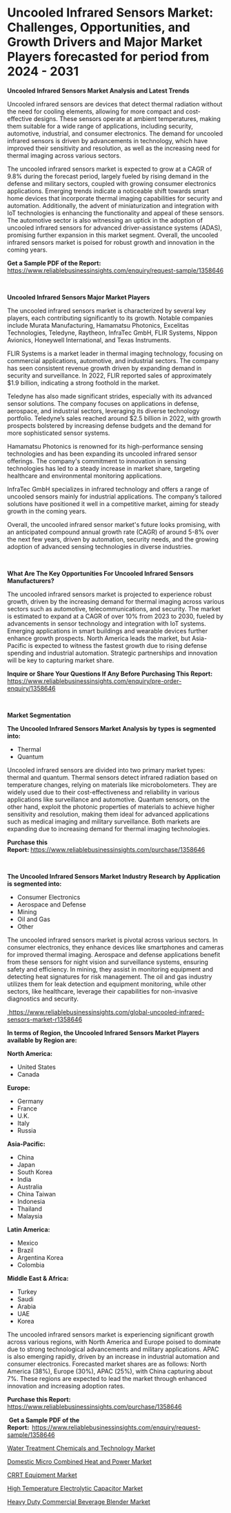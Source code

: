 <p><h1>Uncooled Infrared Sensors Market: Challenges, Opportunities, and Growth Drivers and Major Market Players forecasted for period from 2024 - 2031</h1></p><p><strong>Uncooled Infrared Sensors Market Analysis and Latest Trends</strong></p>
<p><p>Uncooled infrared sensors are devices that detect thermal radiation without the need for cooling elements, allowing for more compact and cost-effective designs. These sensors operate at ambient temperatures, making them suitable for a wide range of applications, including security, automotive, industrial, and consumer electronics. The demand for uncooled infrared sensors is driven by advancements in technology, which have improved their sensitivity and resolution, as well as the increasing need for thermal imaging across various sectors.</p><p>The uncooled infrared sensors market is expected to grow at a CAGR of 9.8% during the forecast period, largely fueled by rising demand in the defense and military sectors, coupled with growing consumer electronics applications. Emerging trends indicate a noticeable shift towards smart home devices that incorporate thermal imaging capabilities for security and automation. Additionally, the advent of miniaturization and integration with IoT technologies is enhancing the functionality and appeal of these sensors. The automotive sector is also witnessing an uptick in the adoption of uncooled infrared sensors for advanced driver-assistance systems (ADAS), promising further expansion in this market segment. Overall, the uncooled infrared sensors market is poised for robust growth and innovation in the coming years.</p></p>
<p><strong>Get a Sample PDF of the Report:&nbsp;</strong> <a href="https://www.reliablebusinessinsights.com/enquiry/request-sample/1358646?utm_campaign=1138&utm_medium=2&utm_source=Github&utm_content=ia&utm_term=05122024&utm_id=uncooled-infrared-sensors">https://www.reliablebusinessinsights.com/enquiry/request-sample/1358646</a></p>
<p>&nbsp;</p>
<p><strong>Uncooled Infrared Sensors Major Market Players</strong></p>
<p><p>The uncooled infrared sensors market is characterized by several key players, each contributing significantly to its growth. Notable companies include Murata Manufacturing, Hamamatsu Photonics, Excelitas Technologies, Teledyne, Raytheon, InfraTec GmbH, FLIR Systems, Nippon Avionics, Honeywell International, and Texas Instruments.</p><p>FLIR Systems is a market leader in thermal imaging technology, focusing on commercial applications, automotive, and industrial sectors. The company has seen consistent revenue growth driven by expanding demand in security and surveillance. In 2022, FLIR reported sales of approximately $1.9 billion, indicating a strong foothold in the market.</p><p>Teledyne has also made significant strides, especially with its advanced sensor solutions. The company focuses on applications in defense, aerospace, and industrial sectors, leveraging its diverse technology portfolio. Teledyne’s sales reached around $2.5 billion in 2022, with growth prospects bolstered by increasing defense budgets and the demand for more sophisticated sensor systems.</p><p>Hamamatsu Photonics is renowned for its high-performance sensing technologies and has been expanding its uncooled infrared sensor offerings. The company's commitment to innovation in sensing technologies has led to a steady increase in market share, targeting healthcare and environmental monitoring applications.</p><p>InfraTec GmbH specializes in infrared technology and offers a range of uncooled sensors mainly for industrial applications. The company’s tailored solutions have positioned it well in a competitive market, aiming for steady growth in the coming years.</p><p>Overall, the uncooled infrared sensor market's future looks promising, with an anticipated compound annual growth rate (CAGR) of around 5-8% over the next few years, driven by automation, security needs, and the growing adoption of advanced sensing technologies in diverse industries.</p></p>
<p>&nbsp;</p>
<p><strong>What Are The Key Opportunities For Uncooled Infrared Sensors Manufacturers?</strong></p>
<p><p>The uncooled infrared sensors market is projected to experience robust growth, driven by the increasing demand for thermal imaging across various sectors such as automotive, telecommunications, and security. The market is estimated to expand at a CAGR of over 10% from 2023 to 2030, fueled by advancements in sensor technology and integration with IoT systems. Emerging applications in smart buildings and wearable devices further enhance growth prospects. North America leads the market, but Asia-Pacific is expected to witness the fastest growth due to rising defense spending and industrial automation. Strategic partnerships and innovation will be key to capturing market share.</p></p>
<p><strong>Inquire or Share Your Questions If Any Before Purchasing This Report:</strong> <a href="https://www.reliablebusinessinsights.com/enquiry/pre-order-enquiry/1358646?utm_campaign=1138&utm_medium=2&utm_source=Github&utm_content=ia&utm_term=05122024&utm_id=uncooled-infrared-sensors">https://www.reliablebusinessinsights.com/enquiry/pre-order-enquiry/1358646</a></p>
<p>&nbsp;</p>
<p><strong>Market Segmentation</strong></p>
<p><strong>The Uncooled Infrared Sensors Market Analysis by types is segmented into:</strong></p>
<p><ul><li>Thermal</li><li>Quantum</li></ul></p>
<p><p>Uncooled infrared sensors are divided into two primary market types: thermal and quantum. Thermal sensors detect infrared radiation based on temperature changes, relying on materials like microbolometers. They are widely used due to their cost-effectiveness and reliability in various applications like surveillance and automotive. Quantum sensors, on the other hand, exploit the photonic properties of materials to achieve higher sensitivity and resolution, making them ideal for advanced applications such as medical imaging and military surveillance. Both markets are expanding due to increasing demand for thermal imaging technologies.</p></p>
<p><strong>Purchase this Report:&nbsp;</strong><a href="https://www.reliablebusinessinsights.com/purchase/1358646?utm_campaign=1138&utm_medium=2&utm_source=Github&utm_content=ia&utm_term=05122024&utm_id=uncooled-infrared-sensors">https://www.reliablebusinessinsights.com/purchase/1358646</a></p>
<p>&nbsp;</p>
<p><strong>The Uncooled Infrared Sensors Market Industry Research by Application is segmented into:</strong></p>
<p><ul><li>Consumer Electronics</li><li>Aerospace and Defense</li><li>Mining</li><li>Oil and Gas</li><li>Other</li></ul></p>
<p><p>The uncooled infrared sensors market is pivotal across various sectors. In consumer electronics, they enhance devices like smartphones and cameras for improved thermal imaging. Aerospace and defense applications benefit from these sensors for night vision and surveillance systems, ensuring safety and efficiency. In mining, they assist in monitoring equipment and detecting heat signatures for risk management. The oil and gas industry utilizes them for leak detection and equipment monitoring, while other sectors, like healthcare, leverage their capabilities for non-invasive diagnostics and security.</p></p>
<p><a href="https://www.reliablebusinessinsights.com/global-uncooled-infrared-sensors-market-r1358646?utm_campaign=1138&utm_medium=2&utm_source=Github&utm_content=ia&utm_term=05122024&utm_id=uncooled-infrared-sensors">&nbsp;https://www.reliablebusinessinsights.com/global-uncooled-infrared-sensors-market-r1358646</a></p>
<p><strong>In terms of Region, the Uncooled Infrared Sensors Market Players available by Region are:</strong></p>
<p>
    <p> <strong> North America: </strong>
        <ul>
            <li>United States</li>
            <li>Canada</li>
        </ul>
        </p> 
    <p> <strong> Europe: </strong>
        <ul>
            <li>Germany</li>
            <li>France</li>
            <li>U.K.</li>
            <li>Italy</li>
            <li>Russia</li>
        </ul>
        </p> 
    <p> <strong> Asia-Pacific: </strong>
        <ul>
            <li>China</li>
            <li>Japan</li>
            <li>South Korea</li>
            <li>India</li>
            <li>Australia</li>
            <li>China Taiwan</li>
            <li>Indonesia</li>
            <li>Thailand</li>
            <li>Malaysia</li>
        </ul>
        </p> 
    <p> <strong> Latin America: </strong>
        <ul>
            <li>Mexico</li>
            <li>Brazil</li>
            <li>Argentina Korea</li>
            <li>Colombia</li>
        </ul>
        </p> 
    <p> <strong> Middle East & Africa: </strong>
        <ul>
            <li>Turkey</li>
            <li>Saudi</li>
            <li>Arabia</li>
            <li>UAE</li>
            <li>Korea</li>
        </ul>
    </p>
    </p>
<p><p>The uncooled infrared sensors market is experiencing significant growth across various regions, with North America and Europe poised to dominate due to strong technological advancements and military applications. APAC is also emerging rapidly, driven by an increase in industrial automation and consumer electronics. Forecasted market shares are as follows: North America (38%), Europe (30%), APAC (25%), with China capturing about 7%. These regions are expected to lead the market through enhanced innovation and increasing adoption rates.</p></p>
<p><strong>Purchase this Report: </strong><a href="https://www.reliablebusinessinsights.com/purchase/1358646?utm_campaign=1138&utm_medium=2&utm_source=Github&utm_content=ia&utm_term=05122024&utm_id=uncooled-infrared-sensors">https://www.reliablebusinessinsights.com/purchase/1358646</a></p>
<p>&nbsp;<strong>Get a Sample PDF of the Report:&nbsp;&nbsp;</strong><a href="https://www.reliablebusinessinsights.com/enquiry/request-sample/1358646?utm_campaign=1138&utm_medium=2&utm_source=Github&utm_content=ia&utm_term=05122024&utm_id=uncooled-infrared-sensors">https://www.reliablebusinessinsights.com/enquiry/request-sample/1358646</a></p>
<p><strong></strong></p>
<p><p><a href="https://www.linkedin.com/pulse/examining-water-treatment-chemicals-technology-market-npjqc?utm_campaign=1138&utm_medium=2&utm_source=Github&utm_content=ia&utm_term=05122024&utm_id=uncooled-infrared-sensors">Water Treatment Chemicals and Technology Market</a></p><p><a href="https://issuu.com/reportprime-2/docs/domestic-micro-combined-heat-and-power-market-size?utm_campaign=1138&utm_medium=2&utm_source=Github&utm_content=ia&utm_term=05122024&utm_id=uncooled-infrared-sensors">Domestic Micro Combined Heat and Power Market</a></p><p><a href="https://www.linkedin.com/pulse/crrt-equipment-market-progressan-anticipated-compound-annual-growth-wo6if?utm_campaign=1138&utm_medium=2&utm_source=Github&utm_content=ia&utm_term=05122024&utm_id=uncooled-infrared-sensors">CRRT Equipment Market</a></p><p><a href="https://www.linkedin.com/pulse/revenue-demand-high-temperature-electrolytic-capacitor-1ypue?utm_campaign=1138&utm_medium=2&utm_source=Github&utm_content=ia&utm_term=05122024&utm_id=uncooled-infrared-sensors">High Temperature Electrolytic Capacitor Market</a></p><p><a href="https://issuu.com/reportprime-2/docs/heavy-duty-commercial-beverage-blender-market-size?utm_campaign=1138&utm_medium=2&utm_source=Github&utm_content=ia&utm_term=05122024&utm_id=uncooled-infrared-sensors">Heavy Duty Commercial Beverage Blender Market</a></p></p>